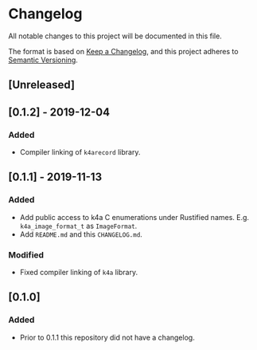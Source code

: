 # Changelog
All notable changes to this project will be documented in this file.

The format is based on [Keep a Changelog](https://keepachangelog.com/en/1.0.0/),
and this project adheres to [Semantic Versioning](https://semver.org/spec/v2.0.0.html).

## [Unreleased]



## [0.1.2] - 2019-12-04
### Added
- Compiler linking of `k4arecord` library.


## [0.1.1] - 2019-11-13
### Added
- Add public access to k4a C enumerations under Rustified names. E.g. `k4a_image_format_t` as `ImageFormat`.
- Add `README.md` and this `CHANGELOG.md`.
### Modified
- Fixed compiler linking of `k4a` library.


## [0.1.0]
### Added
- Prior to 0.1.1 this repository did not have a changelog.
